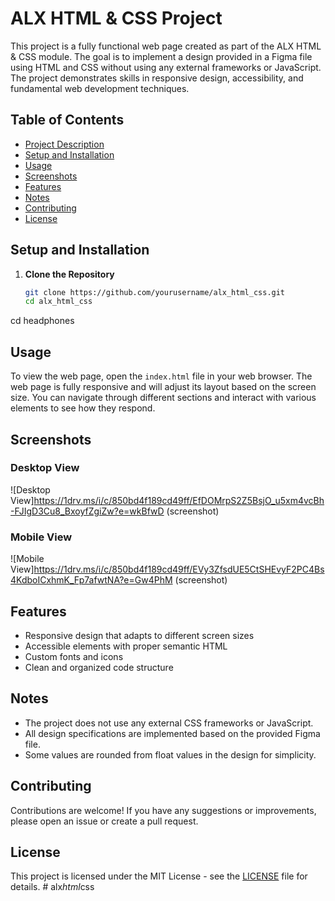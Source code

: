 # ALX HTML & CSS Project

This project is a fully functional web page created as part of the ALX HTML & CSS module. The goal is to implement a design provided in a Figma file using HTML and CSS without using any external frameworks or JavaScript. The project demonstrates skills in responsive design, accessibility, and fundamental web development techniques.

## Table of Contents

- [Project Description](#project-description)
- [Setup and Installation](#setup-and-installation)
- [Usage](#usage)
- [Screenshots](#screenshots)
- [Features](#features)
- [Notes](#notes)
- [Contributing](#contributing)
- [License](#license)

## Setup and Installation

1. **Clone the Repository**
   ```bash
   git clone https://github.com/yourusername/alx_html_css.git
   cd alx_html_css

cd headphones

## Usage

To view the web page, open the `index.html` file in your web browser. The web page is fully responsive and will adjust its layout based on the screen size. You can navigate through different sections and interact with various elements to see how they respond.
## Screenshots

### Desktop View
![Desktop View]https://1drv.ms/i/c/850bd4f189cd49ff/EfDOMrpS2Z5BsjO_u5xm4vcBh-FJIgD3Cu8_BxoyfZgiZw?e=wkBfwD (screenshot)

### Mobile View
![Mobile View]https://1drv.ms/i/c/850bd4f189cd49ff/EVy3ZfsdUE5CtSHEvyF2PC4Bs4KdboICxhmK_Fp7afwtNA?e=Gw4PhM (screenshot)
## Features

- Responsive design that adapts to different screen sizes
- Accessible elements with proper semantic HTML
- Custom fonts and icons
- Clean and organized code structure
## Notes

- The project does not use any external CSS frameworks or JavaScript.
- All design specifications are implemented based on the provided Figma file.
- Some values are rounded from float values in the design for simplicity.

## Contributing

Contributions are welcome! If you have any suggestions or improvements, please open an issue or create a pull request.

## License

This project is licensed under the MIT License - see the [LICENSE](LICENSE) file for details.
#   a l x _ h t m l _ c s s  
 